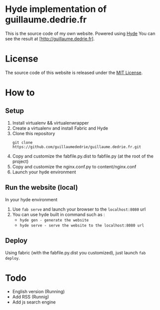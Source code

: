 Hyde implementation of guillaume.dedrie.fr
==========================================
This is the source code of my own website. Powered using [Hyde] You can see the result at [http://guillaume.dedrie.fr].


License
=======
The source code of this website is released under the [MIT License].


How to
======
Setup
-----
 1. Install virtualenv && virtualenwrapper
 2. Create a virtualenv and install Fabric and Hyde
 3. Clone this repository
    ``` 
    git clone https://github.com/guillaumededrie/guillaume.dedrie.fr.git
    ```
 4. Copy and customize the fabfile.py.dist to fabfile.py (at the root of the project)
 5. Copy and customize the nginx.conf.py to content/nginx.conf
 6. Launch your hyde environment

Run the website (local)
-----------------------
In your hyde environment
 1. Use `fab serve` and launch your browser to the `localhost:8080` url
 2. You can use hyde built in command such as :
    * `hyde gen - generate the website`
    * `hyde serve - serve the website to the localhost:8080 url`


Deploy
------
Using fabric (with the fabfile.py.dist you customized), just launch `fab deploy`.


Todo
====
 - English version (Running)
 - Add RSS (Runnig)
 - Add js search engine



[hyde]: https://github.com/hyde/hyde
[http://guillaume.dedrie.fr]: http://guillaume.dedrie.fr
[MIT License]: http://opensource.org/licenses/mit-license
